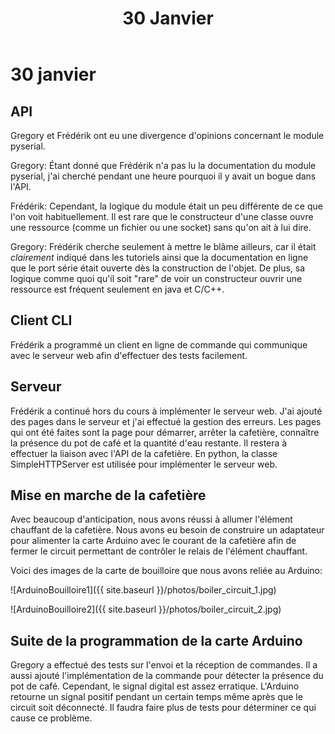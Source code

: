 ﻿---
title: 30 Janvier
layout: default
---

30 janvier
==========

API
---
Gregory et Frédérik ont eu une divergence d'opinions concernant le module
pyserial.

Gregory: Étant donné que Frédérik n'a pas lu la documentation du module 
pyserial, j'ai cherché pendant une heure pourquoi il y avait un bogue dans 
l'API.

Frédérik: Cependant, la logique du module était un peu différente de
ce que l'on voit habituellement. Il est rare que le constructeur d'une
classe ouvre une ressource (comme un fichier ou une socket) sans qu'on ait
à lui dire.

Gregory: Frédérik cherche seulement à mettre le blâme ailleurs, car il était
*clairement* indiqué dans les tutoriels ainsi que la documentation en ligne
que le port série était ouverte dès la construction de l'objet. De plus, sa
logique comme quoi qu'il soit "rare" de voir un constructeur ouvrir une ressource
est fréquent seulement en java et C/C++.

Client CLI
----------
Frédérik a programmé un client en ligne de commande qui communique avec le
serveur web afin d'effectuer des tests facilement.

Serveur
-------
Frédérik a continué hors du cours à implémenter le serveur web. J'ai ajouté
des pages dans le serveur et j'ai effectué la gestion des erreurs. Les pages
qui ont été faites sont la page pour démarrer, arrêter la cafetière, connaître
la présence du pot de café et la quantité d'eau restante. Il restera à effectuer
la liaison avec l'API de la cafetière. En python, la classe SimpleHTTPServer
est utilisée pour implémenter le serveur web.

Mise en marche de la cafetière
------------------------------
Avec beaucoup d'anticipation, nous avons réussi à allumer l'élément chauffant
de la cafetière. Nous avons eu besoin de construire un adaptateur pour alimenter
la carte Arduino avec le courant de la cafetière afin de fermer le circuit
permettant de contrôler le relais de l'élément chauffant.

Voici des images de la carte de bouilloire que nous avons reliée au
Arduino:

![ArduinoBouilloire1]({{ site.baseurl }}/photos/boiler_circuit_1.jpg)

![ArduinoBouilloire2]({{ site.baseurl }}/photos/boiler_circuit_2.jpg)

Suite de la programmation de la carte Arduino
---------------------------------------------

Gregory a effectué des tests sur l'envoi et la réception de commandes.
 Il a aussi ajouté l'implémentation de la commande pour détecter la présence
 du pot de café. Cependant, le signal digital est assez erratique. L'Arduino
 retourne un signal positif pendant un certain temps même après que le circuit
 soit déconnecté. Il faudra faire plus de tests pour déterminer ce qui cause
 ce problème.

